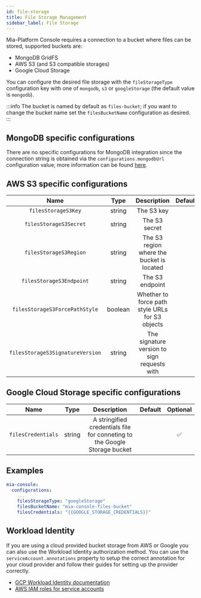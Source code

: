 ```yaml
---
id: file-storage
title: File Storage Management
sidebar_label: File Storage
---
```


<!--
WARNING: this file was automatically generated by Mia-Platform Doc Aggregator.
DO NOT MODIFY IT BY HAND.
Instead, modify the source file and run the aggregator to regenerate this file.
-->

Mia-Platform Console requires a connection to a bucket where files can be stored, supported buckets are:

* MongoDB GridFS
* AWS S3 (and S3 compatible storages)
* Google Cloud Storage

You can configure the desired file storage with the `fileStorageType` configuration key with one of `mongodb`, `s3` or `googleStorage` (the default value is `mongodb`).

:::info
The bucket is named by default as `files-bucket`; if you want to change the bucket name set the `filesBucketName` configuration as desired.
:::

## MongoDB specific configurations

There are no specific configurations for MongoDB integration since the connection string is obtained via the `configurations.mongodbUrl` configuration value; more information can be found [here](./40_mongodb_configurations_and_encryption.md#mongodb-configuration).

## AWS S3 specific configurations

| Name | Type | Description | Default | Optional |
|:----:|:----:|:-----------:|:-------:|:--------:|
|`filesStorageS3Key`| string | The S3 key |  | ✅ |
|`filesStorageS3Secret`| string | The S3 secret |  | ✅ |
|`filesStorageS3Region`| string | The S3 region where the bucket is located |  | ✅ |
|`filesStorageS3Endpoint`| string | The S3 endpoint |  | ✅ |
|`filesStorageS3ForcePathStyle`| boolean | Whether to force path style URLs for S3 objects |  | ✅ |
|`filesStorageS3SignatureVersion`| string | The signature version to sign requests with |  | ✅ |

## Google Cloud Storage specific configurations

| Name | Type | Description | Default | Optional |
|:----:|:----:|:-----------:|:-------:|:--------:|
|`filesCredentials`| string | A stringified credentials file for conneting to the Google Storage bucket |  | ✅ |

## Examples

```yaml
mia-console:
  configurations:
    ...
    filesStorageType: "googleStorage"
    filesBucketName: "mia-console-files-bucket"
    filesCredentials: "{{GOOGLE_STORAGE_CREDENTIALS}}"
```

## Workload Identity

If you are using a cloud provided bucket storage from AWS or Google you can also use the Workload Identity authorization method.
You can use the `serviceAccount.annotations` property to setup the correct annotation for your cloud provider and follow their
guides for setting up the provider correctly.

* [GCP Workload Identity documentation]
* [AWS IAM roles for service accounts]

[GCP Workload Identity documentation]: https://cloud.google.com/kubernetes-engine/docs/how-to/workload-identity
[AWS IAM roles for service accounts]: https://docs.aws.amazon.com/eks/latest/userguide/iam-roles-for-service-accounts.html
